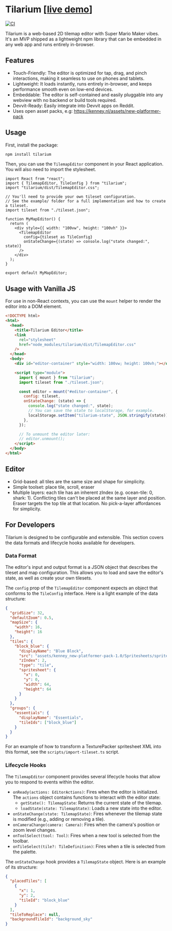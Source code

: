 # Tilarium [[live demo](https://fizx.github.io/tilarium/#eJyV00trwzAMAOD_onMO69LHln-w6-htDOGHlpq4VvCDtZT-94VmFM8ZwzsZpA8hJOsCoxWK9N5YCtC9XeAE3apt4Dw9uwbiFH_R0IH0Rg0BpedPB9dmdutKt6l020q3q3RPle75f26bOSVUTKHsLBcyhcM93y7zmtkjj-Qw8li2nsMPK3qUNhGKcrI_mOcejbZUNrXJkBVak0fJMfKxhO0SHo3-peK6Fj7WwtUS5lP5Vg-5YjWgJ_3XkoLpHdLJxPLn5uiQNA50nmu9NyCFGnrPyd2OY17lPYSK7bS26Gk6m7nInl_pdkzQuWTt9QsoZQqZ)]

[![CI](https://github.com/fizx/tilarium/actions/workflows/ci.yml/badge.svg)](https://github.com/fizx/tilarium/actions/workflows/ci.yml)

Tilarium is a web-based 2D tilemap editor with Super Mario Maker vibes. It's an MVP shipped as a lightweight npm library that can be embedded in any web app and runs entirely in-browser.

## Features

- Touch-Friendly: The editor is optimized for tap, drag, and pinch interactions, making it seamless to use on phones and tablets.
- Lightweight: It loads instantly, runs entirely in-browser, and keeps performance smooth even on low-end devices.
- Embeddable: The editor is self-contained and easily pluggable into any webview with no backend or build tools required.
- Devvit-Ready: Easily integrate into Devvit apps on Reddit.
- Uses open asset packs, e.g: https://kenney.nl/assets/new-platformer-pack

## Usage

First, install the package:

```bash
npm install tilarium
```

Then, you can use the `TilemapEditor` component in your React application. You will also need to import the stylesheet.

```tsx
import React from "react";
import { TilemapEditor, TileConfig } from "tilarium";
import "tilarium/dist/TilemapEditor.css";

// You'll need to provide your own tileset configuration.
// See the example/ folder for a full implementation and how to create a tileset.
import tileset from "./tileset.json";

function MyMapEditor() {
  return (
    <div style={{ width: "100vw", height: "100vh" }}>
      <TilemapEditor
        config={tileset as TileConfig}
        onStateChange={(state) => console.log("state changed:", state)}
      />
    </div>
  );
}

export default MyMapEditor;
```

## Usage with Vanilla JS

For use in non-React contexts, you can use the `mount` helper to render the editor into a DOM element.

```html
<!DOCTYPE html>
<html>
  <head>
    <title>Tilarium Editor</title>
    <link
      rel="stylesheet"
      href="node_modules/tilarium/dist/TilemapEditor.css"
    />
  </head>
  <body>
    <div id="editor-container" style="width: 100vw; height: 100vh;"></div>

    <script type="module">
      import { mount } from "tilarium";
      import tileset from "./tileset.json";

      const editor = mount("#editor-container", {
        config: tileset,
        onStateChange: (state) => {
          console.log("state changed:", state);
          // You can save the state to localStorage, for example.
          localStorage.setItem("tilarium-state", JSON.stringify(state));
        },
      });

      // To unmount the editor later:
      // editor.unmount();
    </script>
  </body>
</html>
```

## Editor

- Grid-based: all tiles are the same size and shape for simplicity.
- Simple toolset: place tile, scroll, eraser
- Multiple layers: each tile has an inherent zIndex (e.g. ocean-tile: 0, shark: 1). Conflicting tiles can't be placed at the same layer and position. Eraser targets the top tile at that location. No pick-a-layer affordances for simplicity.

## For Developers

Tilarium is designed to be configurable and extensible. This section covers the data formats and lifecycle hooks available for developers.

### Data Format

The editor's input and output format is a JSON object that describes the tileset and map configuration. This allows you to load and save the editor's state, as well as create your own tilesets.

The `config` prop of the `TilemapEditor` component expects an object that conforms to the `TileConfig` interface. Here is a light example of the data structure:

```json
{
  "gridSize": 32,
  "defaultZoom": 0.5,
  "mapSize": {
    "width": 16,
    "height": 16
  },
  "tiles": {
    "block_blue": {
      "displayName": "Blue Block",
      "src": "assets/kenney_new-platformer-pack-1.0/Spritesheets/spritesheet-tiles-default.png",
      "zIndex": 2,
      "type": "tile",
      "spritesheet": {
        "x": 0,
        "y": 0,
        "width": 64,
        "height": 64
      }
    }
  },
  "groups": {
    "essentials": {
      "displayName": "Essentials",
      "tileIds": ["block_blue"]
    }
  }
}
```

For an example of how to transform a TexturePacker spritesheet XML into this format, see the `scripts/import-tileset.ts` script.

### Lifecycle Hooks

The `TilemapEditor` component provides several lifecycle hooks that allow you to respond to events within the editor.

- `onReady(actions: EditorActions)`: Fires when the editor is initialized. The `actions` object contains functions to interact with the editor state:
  - `getState(): TilemapState`: Returns the current state of the tilemap.
  - `loadState(state: TilemapState)`: Loads a new state into the editor.
- `onStateChange(state: TilemapState)`: Fires whenever the tilemap state is modified (e.g., adding or removing a tile).
- `onCameraChange(camera: Camera)`: Fires when the camera's position or zoom level changes.
- `onToolSelect(tool: Tool)`: Fires when a new tool is selected from the toolbar.
- `onTileSelect(tile?: TileDefinition)`: Fires when a tile is selected from the palette.

The `onStateChange` hook provides a `TilemapState` object. Here is an example of its structure:

```json
{
  "placedTiles": [
    {
      "x": 1,
      "y": 2,
      "tileId": "block_blue"
    }
  ],
  "tileToReplace": null,
  "backgroundTileId": "background_sky"
}
```
